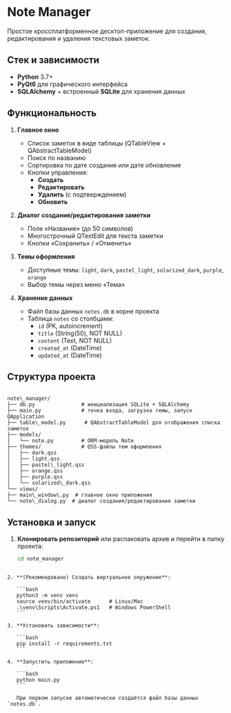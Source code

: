 # Note Manager

Простое кроссплатформенное десктоп-приложение для создания, редактирования и удаления текстовых заметок.
## Стек и зависимости
- **Python** 3.7+  
- **PyQt6** для графического интерфейса  
- **SQLAlchemy** + встроенный **SQLite** для хранения данных

## Функциональность
1. **Главное окно**
   - Список заметок в виде таблицы (QTableView + QAbstractTableModel)  
   - Поиск по названию  
   - Сортировка по дате создания или дате обновления  
   - Кнопки управления:  
     - **Создать**  
     - **Редактировать**  
     - **Удалить** (с подтверждением)  
     - **Обновить**  

2. **Диалог создания/редактирования заметки**
   - Поле «Название» (до 50 символов)  
   - Многострочный QTextEdit для текста заметки  
   - Кнопки «Сохранить» / «Отменить»  

3. **Темы оформления**
   - Доступные темы: `light`, `dark`, `pastel_light`, `solarized_dark`, `purple`, `orange`  
   - Выбор темы через меню «Тема» 

4. **Хранение данных**
   - Файл базы данных `notes.db` в корне проекта  
   - Таблица `notes` со столбцами:
     - `id` (PK, autoincrement)  
     - `title` (String(50), NOT NULL)  
     - `content` (Text, NOT NULL)  
     - `created_at` (DateTime)  
     - `updated_at` (DateTime)  

## Структура проекта

```

note\_manager/
├── db.py               # инициализация SQLite + SQLAlchemy
├── main.py             # точка входа, загрузка темы, запуск QApplication
├── table\_model.py      # QAbstractTableModel для отображения списка заметок
├── models/
│   └── note.py         # ORM-модель Note
├── themes/             # QSS-файлы тем оформления
│   ├── dark.qss
│   ├── light.qss
│   ├── pastel\_light.qss
│   ├── orange.qss
│   ├── purple.qss
│   └── solarized\_dark.qss
└── views/
├── main\_window\.py  # главное окно приложения
└── note\_dialog.py  # диалог создания/редактирования заметки

````

## Установка и запуск

1. **Клонировать репозиторий** или распаковать архив и перейти в папку проекта:
   ```bash
   cd note_manager
````

2. **(Рекомендовано) Создать виртуальное окружение**:

   ```bash
   python3 -m venv venv
   source venv/bin/activate      # Linux/Mac
   .\venv\Scripts\Activate.ps1   # Windows PowerShell
   ```

3. **Установить зависимости**:

   ```bash
   pip install -r requirements.txt
   ```

4. **Запустить приложение**:

   ```bash
   python main.py
   ```

   При первом запуске автоматически создаётся файл базы данных `notes.db`.

